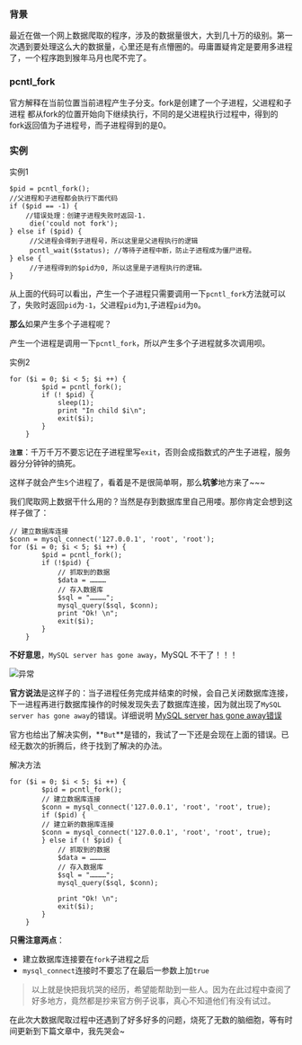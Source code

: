 ### 背景

最近在做一个网上数据爬取的程序，涉及的数据量很大，大到几十万的级别。第一次遇到要处理这么大的数据量，心里还是有点懵圈的。毋庸置疑肯定是要用多进程了，一个程序跑到猴年马月也爬不完了。

### pcntl_fork

官方解释在当前位置当前进程产生子分支。fork是创建了一个子进程，父进程和子进程 都从fork的位置开始向下继续执行，不同的是父进程执行过程中，得到的fork返回值为子进程号，而子进程得到的是0。

### 实例

实例1

    $pid = pcntl_fork();
    //父进程和子进程都会执行下面代码
    if ($pid == -1) {
        //错误处理：创建子进程失败时返回-1.
         die('could not fork');
    } else if ($pid) {
         //父进程会得到子进程号，所以这里是父进程执行的逻辑
         pcntl_wait($status); //等待子进程中断，防止子进程成为僵尸进程。
    } else {
         //子进程得到的$pid为0, 所以这里是子进程执行的逻辑。
    }

从上面的代码可以看出，产生一个子进程只需要调用一下`pcntl_fork`方法就可以了，失败时返回`pid`为`-1`，父进程`pid`为`1`,子进程`pid`为`0`。

**那么**如果产生多个子进程呢？

产生一个进程是调用一下`pcntl_fork`，所以产生多个子进程就多次调用呗。

实例2

    for ($i = 0; $i < 5; $i ++) {
            $pid = pcntl_fork();
            if (! $pid) {
                sleep(1);
                print "In child $i\n";
                exit($i);
            }
        }

**`注意`**：千万千万不要忘记在子进程里写`exit`，否则会成指数式的产生子进程，服务器分分钟钟的搞死。

这样子就会产生`5`个进程了，看着是不是很简单啊，那么**坑爹**地方来了~~~

我们爬取网上数据干什么用的？当然是存到数据库里自己用喽。那你肯定会想到这样子做了：

    // 建立数据库连接
    $conn = mysql_connect('127.0.0.1', 'root', 'root');
    for ($i = 0; $i < 5; $i ++) {
            $pid = pcntl_fork();
            if (!$pid) {
                // 抓取到的数据
                $data = …………
                // 存入数据库
                $sql = "…………";
                mysql_query($sql, $conn);
                print "Ok! \n";
                exit($i);
            }
        }

**不好意思**，`MySQL server has gone away`，MySQL 不干了！！！

![异常](https://pic.dandy.fun/14918121450717.jpg)

**官方说法**是这样子的：当子进程任务完成并结束的时候，会自己关闭数据库连接，下一进程再进行数据库操作的时候发现失去了数据库连接，因为就出现了`MySQL server has gone away`的错误。详细说明 [MySQL server has gone away错误](http://php.net/manual/zh/function.pcntl-fork.php)

官方也给出了解决实例，**`But`**是错的，我试了一下还是会现在上面的错误。已经无数次的折腾后，终于找到了解决的办法。

解决方法

    for ($i = 0; $i < 5; $i ++) {
            $pid = pcntl_fork();
            // 建立数据库连接
            $conn = mysql_connect('127.0.0.1', 'root', 'root', true);
            if ($pid) {
            // 建立新的数据库连接
            $conn = mysql_connect('127.0.0.1', 'root', 'root', true);
            } else if (! $pid) {
                // 抓取到的数据
                $data = …………
                // 存入数据库
                $sql = "…………";
                mysql_query($sql, $conn);

                print "Ok! \n";
                exit($i);
            }
        }

**只需注意两点**：

* 建立数据库连接要在`fork`子进程之后
* `mysql_connect`连接时不要忘了在最后一参数上加`true`

> 以上就是快把我坑哭的经历，希望能帮助到一些人。因为在此过程中查阅了好多地方，竟然都是抄来官方例子说事，真心不知道他们有没有试过。

在此次大数据爬取过程中还遇到了好多好多的问题，烧死了无数的脑细胞，等有时间更新到下篇文章中，我先哭会~

